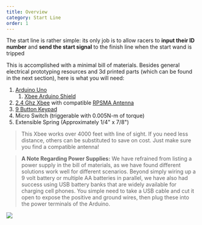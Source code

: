 ```yaml
---
title: Overview
category: Start Line
order: 1
---
```


The start line is rather simple: its only job is to allow racers to **input their ID number** and **send the start signal** to the finish line when the start wand is tripped

This is accomplished with a minimal bill of materials. Besides general electrical prototyping resources and 3d printed parts (which can be found in the next section), here is what you will need:
1. [Arduino Uno](arduinoLink)
    1. [Xbee Arduino Shield](shieldLink)
1. [2.4 Ghz Xbee](xbeeLink) with compatible [RPSMA Antenna](antennaLink)
1. [9 Button Keypad](keypadLink)
1. Micro Switch (triggerable with 0.005N-m of torque)
1. Extensible Spring (Approximately 1/4" x 7/8")

> This Xbee works over 4000 feet with line of sight. If you need less distance, others can be substituted to save on cost. Just make sure you find a compatible antenna!

> **A Note Regarding Power Supplies:**
> We have refrained from listing a power supply in the bill of materials, as we have found different solutions work well for different scenarios. Beyond simply wiring up a 9 volt battery or multiple AA batteries in parallel, we have also had success using USB battery banks that are widely available for charging cell phones. You simple need to take a USB cable and cut it open to expose the positive and ground wires, then plug these into the power terminals of the Arduino.

![](//placehold.it/800x600)

[arduinoLink]: https://store.arduino.cc/usa/arduino-uno-rev3
[xbeeLink]: https://www.mouser.com/ProductDetail/Digi-International/XB24CDMSIT-001/?qs=XmMZR4xR0DDHBWHJZQYv7A%3d%3d&utm_source=eciaauthorized&utm_medium=aggregator&utm_campaign=XB24CDMSIT-001&utm_term=XB24CDMSIT-001&utm_content=Digi-International
[antennaLink]: https://www.sparkfun.com/products/558
[shieldLink]: https://www.robotshop.com/en/xbee-shield-arduino.html?gclid=Cj0KCQiAnuDTBRDUARIsAL41eDpHZFOGaLQYXSEpOHFxAVxpOQJQqTM2JMBtAN9JQMKceqJMhFQ_KqoaAlMgEALw_wcB
[keypadLink]: https://www.amazon.com/Adafruit-Membrane-Matrix-Keypad-Extras/dp/B00NAY2XUS/ref=pd_lpo_vtph_60_lp_tr_t_2?_encoding=UTF8&psc=1&refRID=GX9J0P5HFSPRCMQ4GF38